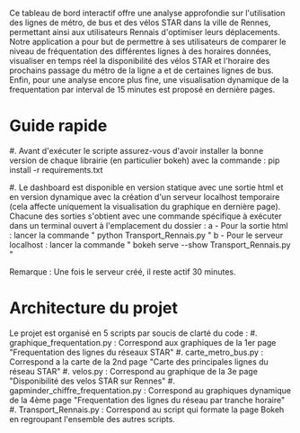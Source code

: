 Ce tableau de bord interactif offre une analyse approfondie sur l'utilisation des lignes de métro, de bus et des vélos STAR dans la ville de Rennes, permettant ainsi aux utilisateurs Rennais d'optimiser leurs déplacements. Notre application a pour but de permettre à ses utilisateurs de comparer le niveau de fréquentation des différentes lignes à des horaires données, visualiser en temps réel la disponibilité des vélos STAR et l'horaire des prochains passage du métro de la ligne a et de certaines lignes de bus. Enfin, pour une analyse encore plus fine, une visualisation dynamique de la frequentation par interval de 15 minutes est proposé en dernière pages.


Guide rapide
========

#. Avant d'exécuter le scripte assurez-vous d'avoir installer la bonne version de chaque librairie (en particulier bokeh) avec la commande : pip install -r requirements.txt

#. Le dashboard est disponible en version statique avec une sortie html et en version dynamique avec la création d'un serveur localhost temporaire (cela affecte uniquement la visualisation du graphique en dernière page). Chacune des sorties s'obtient avec une commande spécifique à exécuter dans un terminal ouvert à l'emplacement du dossier : 
    a - Pour la sortie html : lancer la commande " python Transport_Rennais.py "
    b - Pour le serveur localhost : lancer la commande " bokeh serve --show Transport_Rennais.py "

Remarque : Une fois le serveur créé, il reste actif 30 minutes.


Architecture du projet
========

Le projet est organisé en 5 scripts par soucis de clarté du code : 
    #. graphique_frequentation.py : Correspond aux graphiques de la 1er page "Frequentation des lignes du réseaux STAR" 
    #. carte_metro_bus.py : Correspond a la carte de la 2nd page "Carte des principales lignes du réseau STAR" 
    #. velos.py : Correspond au graphique de la 3e page "Disponibilité des velos STAR sur Rennes" 
    #. gapminder_chiffre_frequentation.py : Correspond au graphiques dynamique de la 4ème page "Frequentation des lignes du réseau par tranche horaire" 
    #. Transport_Rennais.py : Correspond au script qui formate la page Bokeh en regroupant l'ensemble des autres scripts.